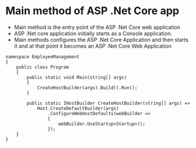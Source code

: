# Main method of ASP .Net Core app

- Main method is the entry point of the ASP .Net Core web application
- ASP .Net core application initially starts as a Console application.
- Main methods configures the ASP .Net Core Application and then starts it and at that point it becomes an ASP .Net Core Web Application

```Example
namespace EmployeeManagement
{
    public class Program
    {
        public static void Main(string[] args)
        {
            CreateHostBuilder(args).Build().Run();
        }

        public static IHostBuilder CreateHostBuilder(string[] args) =>
            Host.CreateDefaultBuilder(args)
                .ConfigureWebHostDefaults(webBuilder =>
                {
                    webBuilder.UseStartup<Startup>();
                });
    }
}
```
